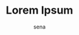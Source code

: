 ---
layout: ipsumpage

title: Lorem Ipsum
key: lorem_ipsum
description: "Lorem Ipsum is simply dummy text of the printing and typesetting industry. Lorem Ipsum has been the industry's standard dummy text ever since the 1500s, when an unknown printer took a galley of type and scrambled it to make a type specimen book. It has survived not only five centuries, but also the leap into electronic typesetting, remaining essentially unchanged. It was popularised in the 1960s with the release of Letraset sheets containing Lorem Ipsum passages, and more recently with desktop publishing software like Aldus PageMaker including versions of Lorem Ipsum."
site: "http://lipsum.com/"
author: sena
start_with: "Lorem ipsum dolor sit amet"
collaborative: true
language:
  - name: latin
    text:
        - "Vestibulum ante ipsum primis in faucibus orci luctus et ultrices posuere cubilia Curae."
        - "Quisque lobortis tincidunt tellus, sed tristique nunc commodo sit amet."
        - "Ut scelerisque feugiat tellus, vitae placerat dolor feugiat vitae."
---